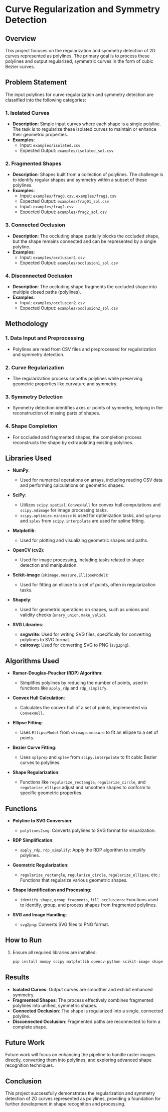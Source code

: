 # Curve Regularization and Symmetry Detection

## Overview

This project focuses on the regularization and symmetry detection of 2D curves represented as polylines. The primary goal is to process these polylines and output regularized, symmetric curves in the form of cubic Bezier curves.

## Problem Statement

The input polylines for curve regularization and symmetry detection are classified into the following categories:

### 1. Isolated Curves
- **Description**: Simple input curves where each shape is a single polyline. The task is to regularize these isolated curves to maintain or enhance their geometric properties.
- **Examples**:
  - Input: `examples/isolated.csv`
  - Expected Output: `examples/isolated_sol.csv`

### 2. Fragmented Shapes
- **Description**: Shapes built from a collection of polylines. The challenge is to identify regular shapes and symmetry within a subset of these polylines.
- **Examples**:
  - Input: `examples/frag0.csv`, `examples/frag1.csv`
  - Expected Output: `examples/frag01_sol.csv`
  - Input: `examples/frag2.csv`
  - Expected Output: `examples/frag2_sol.csv`

### 3. Connected Occlusion
- **Description**: The occluding shape partially blocks the occluded shape, but the shape remains connected and can be represented by a single polyline.
- **Examples**:
  - Input: `examples/occlusion1.csv`
  - Expected Output: `examples/occlusion1_sol.csv`

### 4. Disconnected Occlusion
- **Description**: The occluding shape fragments the occluded shape into multiple closed paths (polylines).
- **Examples**:
  - Input: `examples/occlusion2.csv`
  - Expected Output: `examples/occlusion2_sol.csv`

## Methodology

### 1. Data Input and Preprocessing
- Polylines are read from CSV files and preprocessed for regularization and symmetry detection.

### 2. Curve Regularization
- The regularization process smooths polylines while preserving geometric properties like curvature and symmetry.

### 3. Symmetry Detection
- Symmetry detection identifies axes or points of symmetry, helping in the reconstruction of missing parts of shapes.

### 4. Shape Completion
- For occluded and fragmented shapes, the completion process reconstructs the shape by extrapolating existing polylines.



## Libraries Used

- **NumPy**: 
  - Used for numerical operations on arrays, including reading CSV data and performing calculations on geometric shapes.

- **SciPy**:
  - Utilizes `scipy.spatial.ConvexHull` for convex hull computations and `scipy.ndimage` for image processing tasks.
  - `scipy.optimize.minimize` is used for optimization tasks, and `splprep` and `splev` from `scipy.interpolate` are used for spline fitting.

- **Matplotlib**:
  - Used for plotting and visualizing geometric shapes and paths.

- **OpenCV (cv2)**:
  - Used for image processing, including tasks related to shape detection and manipulation.

- **Scikit-image** (`skimage.measure.EllipseModel`):
  - Used for fitting an ellipse to a set of points, often in regularization tasks.

- **Shapely**:
  - Used for geometric operations on shapes, such as unions and validity checks (`unary_union`, `make_valid`).

- **SVG Libraries**:
  - **svgwrite**: Used for writing SVG files, specifically for converting polylines to SVG format.
  - **cairosvg**: Used for converting SVG to PNG (`svg2png`).

## Algorithms Used

- **Ramer-Douglas-Peucker (RDP) Algorithm**:
  - Simplifies polylines by reducing the number of points, used in functions like `apply_rdp` and `rdp_simplify`.

- **Convex Hull Calculation**:
  - Calculates the convex hull of a set of points, implemented via `ConvexHull`.

- **Ellipse Fitting**:
  - Uses `EllipseModel` from `skimage.measure` to fit an ellipse to a set of points.

- **Bezier Curve Fitting**:
  - Uses `splprep` and `splev` from `scipy.interpolate` to fit cubic Bezier curves to polylines.

- **Shape Regularization**:
  - Functions like `regularize_rectangle`, `regularize_circle`, and `regularize_ellipse` adjust and smoothen shapes to conform to specific geometric properties.

## Functions

- **Polyline to SVG Conversion**:
  - `polylines2svg`: Converts polylines to SVG format for visualization.

- **RDP Simplification**:
  - `apply_rdp`, `rdp_simplify`: Apply the RDP algorithm to simplify polylines.

- **Geometric Regularization**:
  - `regularize_rectangle`, `regularize_circle`, `regularize_ellipse`, etc.: Functions that regularize various geometric shapes.

- **Shape Identification and Processing**:
  - `identify_shape`, `group_fragments`, `fill_occlusions`: Functions used to identify, group, and process shapes from fragmented polylines.

- **SVG and Image Handling**:
  - `svg2png`: Converts SVG files to PNG format.

## How to Run

1. Ensure all required libraries are installed:
   ```bash
   pip install numpy scipy matplotlib opencv-python scikit-image shapely svgwrite cairosvg


## Results

- **Isolated Curves**: Output curves are smoother and exhibit enhanced symmetry.
- **Fragmented Shapes**: The process effectively combines fragmented polylines into unified, symmetric shapes.
- **Connected Occlusion**: The shape is regularized into a single, connected polyline.
- **Disconnected Occlusion**: Fragmented paths are reconnected to form a complete shape.

## Future Work

Future work will focus on enhancing the pipeline to handle raster images directly, converting them into polylines, and exploring advanced shape recognition techniques.

## Conclusion

This project successfully demonstrates the regularization and symmetry detection of 2D curves represented as polylines, providing a foundation for further development in shape recognition and processing.

